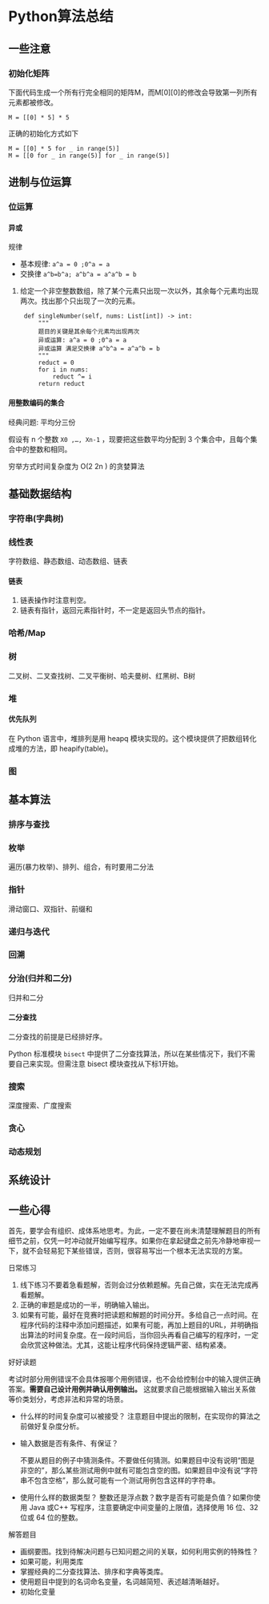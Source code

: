 # Python算法总结

## 一些注意

### 初始化矩阵
下面代码生成一个所有行完全相同的矩阵M，而M[0][0]的修改会导致第一列所有元素都被修改。 
```
M = [[0] * 5] * 5
```

正确的初始化方式如下
```
M = [[0] * 5 for _ in range(5)]
M = [[0 for _ in range(5)] for _ in range(5)]
```

## 进制与位运算

### 位运算

#### 异或

规律
- 基本规律: `a^a = 0 ;0^a = a`
- 交换律 `a^b=b^a; a^b^a = a^a^b = b`

1. 给定一个非空整数数组，除了某个元素只出现一次以外，其余每个元素均出现两次。找出那个只出现了一次的元素。
   ```
    def singleNumber(self, nums: List[int]) -> int:
        """
        题目的关键是其余每个元素均出现两次
        异或运算: a^a = 0 ;0^a = a
        异或运算 满足交换律 a^b^a = a^a^b = b
        """
        reduct = 0
        for i in nums:
            reduct ^= i
        return reduct
   ```

#### 用整数编码的集合

经典问题: 平均分三份

假设有 n 个整数 `X0 ,…, Xn-1` ，现要把这些数平均分配到 3 个集合中，且每个集合中的整数和相同。

穷举方式时间复杂度为 O(2 2n ) 的贪婪算法

## 基础数据结构

### 字符串(字典树)

### 线性表

字符数组、静态数组、动态数组、链表

#### 链表

1. 链表操作时注意判空。
2. 链表有指针，返回元素指针时，不一定是返回头节点的指针。

### 哈希/Map

### 树

二叉树、二叉查找树、二叉平衡树、哈夫曼树、红黑树、B树

### 堆



#### 优先队列

在 Python 语言中，堆排列是用 heapq 模块实现的。这个模块提供了把数组转化成堆的方法，即 heapify(table)。

### 图

## 基本算法

### 排序与查找

### 枚举

遍历(暴力枚举)、排列、组合，有时要用二分法

### 指针

滑动窗口、双指针、前缀和

### 递归与迭代

### 回溯

### 分治(归并和二分)

归并和二分

#### 二分查找

二分查找的前提是已经排好序。

Python 标准模块 `bisect` 中提供了二分查找算法，所以在某些情况下，我们不需要自己来实现。但需注意 bisect 模块查找从下标1开始。


### 搜索

深度搜索、广度搜索

### 贪心

### 动态规划

## 系统设计

## 一些心得

首先，要学会有组织、成体系地思考。为此，一定不要在尚未清楚理解题目的所有细节之前，仅凭一时冲动就开始编写程序。如果你在拿起键盘之前先冷静地审视一下，就不会轻易犯下某些错误，否则，很容易写出一个根本无法实现的方案。

日常练习
1. 线下练习不要着急看题解，否则会过分依赖题解。先自己做，实在无法完成再看题解。
2. 正确的审题是成功的一半，明确输入输出。
3. 如果有可能，最好在竞赛时把读题和解题的时间分开。多给自己一点时间。在程序代码的注释中添加问题描述，如果有可能，再加上题目的URL，并明确指出算法的时间复杂度。在一段时间后，当你回头再看自己编写的程序时，一定会欣赏这种做法。尤其，这能让程序代码保持逻辑严密、结构紧凑。


好好读题

考试时部分用例错误不会具体报哪个用例错误，也不会给控制台中的输入提供正确答案。**需要自己设计用例并确认用例输出。** 这就要求自己能根据输入输出关系做等价类划分，考虑非法和异常的场景。

* 什么样的时间复杂度可以被接受？ 注意题目中提出的限制，在实现你的算法之前做好复杂度分析。
* 输入数据是否有条件、有保证？
  
  不要从题目的例子中猜测条件。不要做任何猜测。如果题目中没有说明“图是非空的”，那么某些测试用例中就有可能包含空的图。如果题目中没有说“字符串不包含空格”，那么就可能有一个测试用例包含这样的字符串。

* 使用什么样的数据类型？ 整数还是浮点数？数字是否有可能是负值？如果你使用 Java 或C++ 写程序，注意要确定中间变量的上限值，选择使用 16 位、32位或 64 位的整数。

解答题目
* 画纲要图。找到待解决问题与已知问题之间的关联，如何利用实例的特殊性？
* 如果可能，利用类库
* 掌握经典的二分查找算法、排序和字典等类库。
* 使用题目中提到的名词命名变量，名词越简短、表述越清晰越好。
* 初始化变量